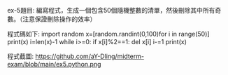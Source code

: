 ex-5題目:
編寫程式，生成一個包含50個隨機整數的清單，然後刪除其中所有奇數。（注意保證刪除操作的效率）

程式碼如下:
import random
x=[random.randint(0,100)for i in range(50)]
print(x)
i=len(x)-1
while i>=0:
    if x[i]%2==1:
        del x[i]
    i-=1
print(x)

程式截圖:
https://github.com/aY-Dling/midterm-exam/blob/main/ex5.python.png

